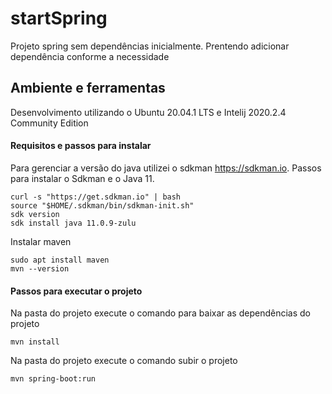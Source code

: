 # startSpring
Projeto spring sem dependências inicialmente. Prentendo adicionar dependência conforme a necessidade
## Ambiente e ferramentas
Desenvolvimento utilizando o Ubuntu 20.04.1 LTS e Intelij 2020.2.4 Community Edition
#### Requisitos e passos para instalar
Para gerenciar a versão do java utilizei o sdkman https://sdkman.io. Passos para instalar o Sdkman e o Java 11. 
```
curl -s "https://get.sdkman.io" | bash
source "$HOME/.sdkman/bin/sdkman-init.sh"
sdk version
sdk install java 11.0.9-zulu
``` 
Instalar maven
```
sudo apt install maven
mvn --version
``` 
#### Passos para executar o projeto
Na pasta do projeto execute o comando para baixar as dependências do projeto
```
mvn install
``` 
Na pasta do projeto execute o comando subir o projeto
```
mvn spring-boot:run
``` 